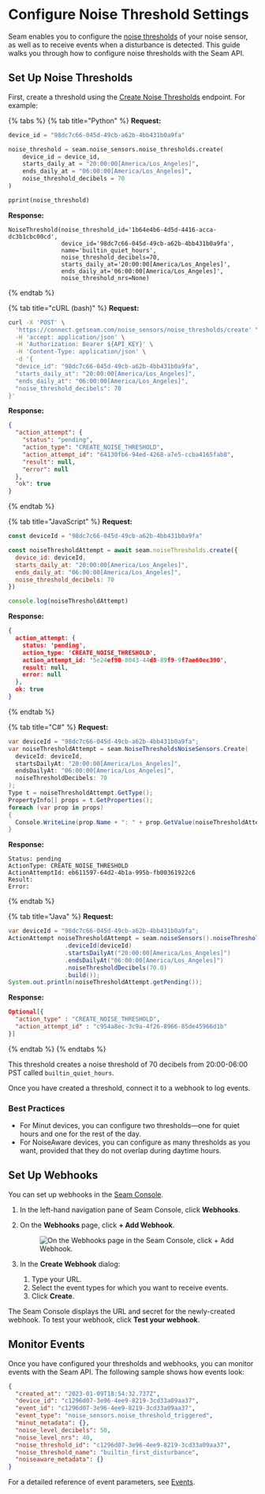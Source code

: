 # Configure Noise Threshold Settings

Seam enables you to configure the [noise thresholds](./#what-is-a-threshold) of your noise sensor, as well as to receive events when a disturbance is detected. This guide walks you through how to configure noise thresholds with the Seam API.

## Set Up Noise Thresholds

First, create a threshold using the [Create Noise Thresholds](../../api-clients/noise-sensors/create-noise-threshold.md) endpoint. For example:

{% tabs %}
{% tab title="Python" %}
**Request:**

```python
device_id = "98dc7c66-045d-49cb-a62b-4bb431b0a9fa"

noise_threshold = seam.noise_sensors.noise_thresholds.create(
    device_id = device_id,
    starts_daily_at = "20:00:00[America/Los_Angeles]",
    ends_daily_at = "06:00:00[America/Los_Angeles]",
    noise_threshold_decibels = 70
)

pprint(noise_threshold)
```

**Response:**

```
NoiseThreshold(noise_threshold_id='1b64e4b6-4d5d-4416-acca-dc3b1cbc00cd',
               device_id='98dc7c66-045d-49cb-a62b-4bb431b0a9fa',
               name='builtin_quiet_hours',
               noise_threshold_decibels=70,
               starts_daily_at='20:00:00[America/Los_Angeles]',
               ends_daily_at='06:00:00[America/Los_Angeles]',
               noise_threshold_nrs=None)
```
{% endtab %}

{% tab title="cURL (bash)" %}
**Request:**

```bash
curl -X 'POST' \
  'https://connect.getseam.com/noise_sensors/noise_thresholds/create' \
  -H 'accept: application/json' \
  -H 'Authorization: Bearer ${API_KEY}' \
  -H 'Content-Type: application/json' \
  -d '{
  "device_id": "98dc7c66-045d-49cb-a62b-4bb431b0a9fa",
  "starts_daily_at": "20:00:00[America/Los_Angeles]",
  "ends_daily_at": "06:00:00[America/Los_Angeles]",
  "noise_threshold_decibels": 70
}'
```

**Response:**

```json
{
  "action_attempt": {
    "status": "pending",
    "action_type": "CREATE_NOISE_THRESHOLD",
    "action_attempt_id": "64130fb6-94ed-4268-a7e5-ccba4165fab8",
    "result": null,
    "error": null
  },
  "ok": true
}
```
{% endtab %}

{% tab title="JavaScript" %}
**Request:**

```javascript
const deviceId = "98dc7c66-045d-49cb-a62b-4bb431b0a9fa"

const noiseThresholdAttempt = await seam.noiseThresholds.create({
  device_id: deviceId,
  starts_daily_at: "20:00:00[America/Los_Angeles]",
  ends_daily_at: "06:00:00[America/Los_Angeles]",
  noise_threshold_decibels: 70
})

console.log(noiseThresholdAttempt)
```

**Response:**

```json
{
  action_attempt: {
    status: 'pending',
    action_type: 'CREATE_NOISE_THRESHOLD',
    action_attempt_id: '5e24ef90-8043-44d8-89f9-9f7ae60ec390',
    result: null,
    error: null
  },
  ok: true
}
```
{% endtab %}

{% tab title="C#" %}
**Request:**

```csharp
var deviceId = "98dc7c66-045d-49cb-a62b-4bb431b0a9fa";
var noiseThresholdAttempt = seam.NoiseThresholdsNoiseSensors.Create(
  deviceId: deviceId,
  startsDailyAt: "20:00:00[America/Los_Angeles]",
  endsDailyAt: "06:00:00[America/Los_Angeles]",
  noiseThresholdDecibels: 70
);
Type t = noiseThresholdAttempt.GetType();
PropertyInfo[] props = t.GetProperties();
foreach (var prop in props)
{
  Console.WriteLine(prop.Name + ": " + prop.GetValue(noiseThresholdAttempt));
}
```

**Response:**

```
Status: pending
ActionType: CREATE_NOISE_THRESHOLD
ActionAttemptId: eb611597-64d2-4b1a-995b-fb00361922c6
Result: 
Error: 
```
{% endtab %}

{% tab title="Java" %}
**Request:**

```java
var deviceId = "98dc7c66-045d-49cb-a62b-4bb431b0a9fa";
ActionAttempt noiseThresholdAttempt = seam.noiseSensors().noiseThresholds().create(NoiseThresholdsCreateRequest.builder()
                .deviceId(deviceId)
                .startsDailyAt("20:00:00[America/Los_Angeles]")
                .endsDailyAt("06:00:00[America/Los_Angeles]")
                .noiseThresholdDecibels(70.0)
                .build());
System.out.println(noiseThresholdAttempt.getPending());
```

**Response:**

```json
Optional[{
  "action_type" : "CREATE_NOISE_THRESHOLD",
  "action_attempt_id" : "c954a8ec-3c9a-4f26-8966-85de45966d1b"
}]
```
{% endtab %}
{% endtabs %}

This threshold creates a noise threshold of 70 decibels from 20:00-06:00 PST called `builtin_quiet_hours`.

Once you have created a threshold, connect it to a webhook to log events.

### Best Practices

* For Minut devices, you can configure two thresholds—one for quiet hours and one for the rest of the day.
* For NoiseAware devices, you can configure as many thresholds as you want, provided that they do not overlap during daytime hours.

## Set Up Webhooks

You can set up webhooks in the [Seam Console](https://console.seam.co).

1. In the left-hand navigation pane of Seam Console, click **Webhooks**.
2.  On the **Webhooks** page, click **+ Add Webhook**.

    <figure><img src="../../.gitbook/assets/Screen Shot 2023-08-13 at 4.39.14 PM (1).png" alt="On the Webhooks page in the Seam Console, click + Add Webhook."><figcaption></figcaption></figure>
3. In the **Create Webhook** dialog:
   1. Type your URL.
   2. Select the event types for which you want to receive events.
   3. Click **Create**.

The Seam Console displays the URL and secret for the newly-created webhook. To test your webhook, click **Test your webhook**.&#x20;

## Monitor Events

Once you have configured your thresholds and webhooks, you can monitor events with the Seam API. The following sample shows how events look:

```json
{
  "created_at": "2023-01-09T18:54:32.737Z",
  "device_id": "c1296d07-3e96-4ee9-8219-3cd33a09aa37",
  "event_id": "c1296d07-3e96-4ee9-8219-3cd33a09aa37",
  "event_type": "noise_sensors.noise_threshold_triggered",
  "minut_metadata": {},
  "noise_level_decibels": 50,
  "noise_level_nrs": 40,
  "noise_threshold_id": "c1296d07-3e96-4ee9-8219-3cd33a09aa37",
  "noise_threshold_name": "builtin_first_disturbance",
  "noiseaware_metadata": {}
}

```

For a detailed reference of event parameters, see [Events](../../api-clients/events/).
